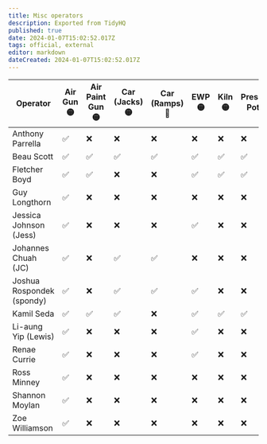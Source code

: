 ```yaml
---
title: Misc operators
description: Exported from TidyHQ
published: true
date: 2024-01-07T15:02:52.017Z
tags: official, external
editor: markdown
dateCreated: 2024-01-07T15:02:52.017Z
---
```


| Operator | Air Gun 🟡| Air Paint Gun 🟡| Car (Jacks) 🟡| Car (Ramps) 🔴| EWP 🟡| Kiln 🟡| Pressure Pot 🟡| Sand Blaster 🟡| Vacuum Former 🟡| Vinyl Cutter 🟡| 
| --- | --- | --- | --- | --- | --- | --- | --- | --- | --- | --- |
| Anthony Parrella | ✅ | ❌ | ❌ | ❌ | ❌ | ❌ | ❌ | ❌ | ❌ | ❌ | 
| Beau Scott | ✅ | ✅ | ✅ | ✅ | ✅ | ✅ | ✅ | ✅ | ❌ | ✅ | 
| Fletcher Boyd | ✅ | ✅ | ❌ | ❌ | ✅ | ✅ | ✅ | ✅ | ✅ | ✅ | 
| Guy Longthorn | ✅ | ❌ | ❌ | ❌ | ❌ | ❌ | ❌ | ✅ | ❌ | ❌ | 
| Jessica Johnson (Jess) | ✅ | ❌ | ❌ | ❌ | ✅ | ❌ | ❌ | ❌ | ❌ | ❌ | 
| Johannes Chuah (JC) | ✅ | ❌ | ✅ | ✅ | ❌ | ❌ | ❌ | ❌ | ❌ | ❌ | 
| Joshua Rospondek (spondy) | ✅ | ❌ | ✅ | ✅ | ✅ | ❌ | ❌ | ✅ | ❌ | ❌ | 
| Kamil Seda | ✅ | ✅ | ✅ | ❌ | ✅ | ✅ | ✅ | ✅ | ❌ | ❌ | 
| Li-aung Yip (Lewis) | ✅ | ❌ | ❌ | ❌ | ✅ | ❌ | ❌ | ✅ | ✅ | ✅ | 
| Renae Currie | ✅ | ❌ | ❌ | ❌ | ✅ | ❌ | ❌ | ✅ | ❌ | ❌ | 
| Ross Minney | ✅ | ❌ | ❌ | ❌ | ❌ | ❌ | ❌ | ✅ | ❌ | ✅ | 
| Shannon Moylan | ✅ | ❌ | ❌ | ❌ | ❌ | ❌ | ❌ | ❌ | ❌ | ❌ | 
| Zoe Williamson | ✅ | ❌ | ❌ | ❌ | ❌ | ❌ | ❌ | ❌ | ❌ | ❌ | 
